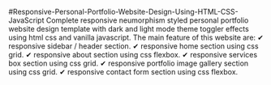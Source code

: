 #Responsive-Personal-Portfolio-Website-Design-Using-HTML-CSS-JavaScript
Complete responsive neumorphism styled personal portfolio website design template with dark and light mode theme toggler effects using html css and vanilla javascript.  The main feature of this website are: ✔ responsive sidebar / header section. ✔ responsive home section using css grid. ✔ responsive about section using css flexbox. ✔ responsive services box section using css grid. ✔ responsive portfolio image gallery section using css grid. ✔ responsive contact form section using css flexbox.
